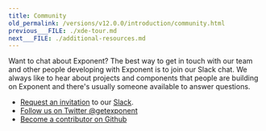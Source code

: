```yaml
---
title: Community
old_permalink: /versions/v12.0.0/introduction/community.html
previous___FILE: ./xde-tour.md
next___FILE: ./additional-resources.md
---
```


Want to chat about Exponent? The best way to get in touch with our team and other people developing with Exponent is to join our Slack chat. We always like to hear about projects and components that people are building on Exponent and there's usually someone available to answer questions.

-   [Request an invitation](https://slack.getexponent.com/) to our [Slack](https://exponentjs.slack.com/).
-   [Follow us on Twitter @getexponent](https://twitter.com/getexponent)
-   [Become a contributor on Github](https://github.com/exponent)
